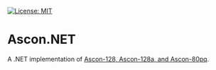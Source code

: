 [![License: MIT](https://img.shields.io/badge/License-MIT-blue.svg)](https://github.com/samuel-lucas6/Ascon.NET/blob/main/LICENSE)
# Ascon.NET
A .NET implementation of [Ascon-128, Ascon-128a, and Ascon-80pq](https://ascon.iaik.tugraz.at/index.html).
